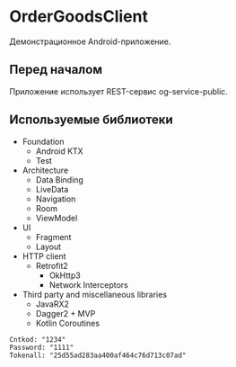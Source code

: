 OrderGoodsClient
================
Демонстрационное Android-приложение.

Перед началом
-------------

Приложение использует REST-сервис og-service-public.

Используемые библиотеки
-----------------------

* Foundation
  * Android KTX
  * Test
* Architecture
  * Data Binding
  * LiveData
  * Navigation
  * Room
  * ViewModel
* UI
  * Fragment
  * Layout
* HTTP client
  * Retrofit2
    * OkHttp3
    * Network Interceptors
* Third party and miscellaneous libraries
  * JavaRX2
  * Dagger2 + MVP
  * Kotlin Coroutines

```
Cntkod: "1234"
Password: "1111"
Tokenall: "25d55ad283aa400af464c76d713c07ad"
```
